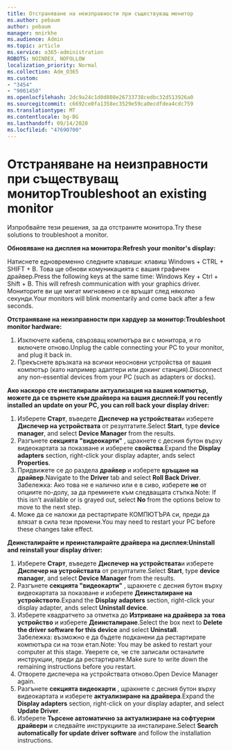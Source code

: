 ```yaml
---
title: Отстраняване на неизправности при съществуващ монитор
ms.author: pebaum
author: pebaum
manager: mnirkhe
ms.audience: Admin
ms.topic: article
ms.service: o365-administration
ROBOTS: NOINDEX, NOFOLLOW
localization_priority: Normal
ms.collection: Adm_O365
ms.custom:
- "3454"
- "9001450"
ms.openlocfilehash: 2dc9a24c1d0d808e26733738cedbc32d513926a0
ms.sourcegitcommit: c6692ce0fa1358ec3529e59ca0ecdfdea4cdc759
ms.translationtype: MT
ms.contentlocale: bg-BG
ms.lasthandoff: 09/14/2020
ms.locfileid: "47690700"
---
```

# <a name="troubleshoot-an-existing-monitor"></a><span data-ttu-id="cc40e-102">Отстраняване на неизправности при съществуващ монитор</span><span class="sxs-lookup"><span data-stu-id="cc40e-102">Troubleshoot an existing monitor</span></span>

<span data-ttu-id="cc40e-103">Изпробвайте тези решения, за да отстраните монитора.</span><span class="sxs-lookup"><span data-stu-id="cc40e-103">Try these solutions to troubleshoot a monitor.</span></span> 

<span data-ttu-id="cc40e-104">**Обновяване на дисплея на монитора:**</span><span class="sxs-lookup"><span data-stu-id="cc40e-104">**Refresh your monitor's display:**</span></span>

<span data-ttu-id="cc40e-105">Натиснете едновременно следните клавиши: клавиш Windows + CTRL + SHIFT + B. Това ще обнови комуникацията с вашия графичен драйвер.</span><span class="sxs-lookup"><span data-stu-id="cc40e-105">Press the following keys at the same time: Windows Key  + Ctrl + Shift + B. This will refresh communication with your graphics driver.</span></span> <span data-ttu-id="cc40e-106">Мониторите ви ще мигат мигновено и се връщат след няколко секунди.</span><span class="sxs-lookup"><span data-stu-id="cc40e-106">Your monitors will blink momentarily and come back after a few seconds.</span></span>

<span data-ttu-id="cc40e-107">**Отстраняване на неизправности при хардуер за монитор:**</span><span class="sxs-lookup"><span data-stu-id="cc40e-107">**Troubleshoot monitor hardware:**</span></span>

1. <span data-ttu-id="cc40e-108">Изключете кабела, свързващ компютъра ви с монитора, и го включете отново.</span><span class="sxs-lookup"><span data-stu-id="cc40e-108">Unplug the cable connecting your PC to your monitor, and plug it back in.</span></span>
2. <span data-ttu-id="cc40e-109">Прекъснете връзката на всички неосновни устройства от вашия компютър (като например адаптери или докинг станция).</span><span class="sxs-lookup"><span data-stu-id="cc40e-109">Disconnect any non-essential devices from your PC (such as adapters or docks).</span></span>

<span data-ttu-id="cc40e-110">**Ако наскоро сте инсталирали актуализация на вашия компютър, можете да се върнете към драйвера на вашия дисплей:**</span><span class="sxs-lookup"><span data-stu-id="cc40e-110">**If you recently installed an update on your PC, you can roll back your display driver:**</span></span>

1. <span data-ttu-id="cc40e-111">Изберете **Старт**, въведете **Диспечер на устройствата**и изберете **Диспечер на устройствата** от резултатите.</span><span class="sxs-lookup"><span data-stu-id="cc40e-111">Select **Start**, type **device manager**, and select **Device Manager** from the results.</span></span>
2. <span data-ttu-id="cc40e-112">Разгънете **секцията "видеокарти"** , щракнете с десния бутон върху видеокартата за показване и изберете **свойства**.</span><span class="sxs-lookup"><span data-stu-id="cc40e-112">Expand the **Display adapters** section, right-click your display adapter, ands select **Properties**.</span></span>
3. <span data-ttu-id="cc40e-113">Придвижете се до раздела **драйвер** и изберете **връщане на драйвер**.</span><span class="sxs-lookup"><span data-stu-id="cc40e-113">Navigate to the **Driver** tab and select **Roll Back Driver**.</span></span> <br>
<span data-ttu-id="cc40e-114">Забележка: Ако това не е налично или е в сиво, изберете **не** от опциите по-долу, за да преминете към следващата стъпка.</span><span class="sxs-lookup"><span data-stu-id="cc40e-114">Note: If this isn't available or is grayed out, select **No** from the options below to move to the next step.</span></span>
4. <span data-ttu-id="cc40e-115">Може да се наложи да рестартирате КОМПЮТЪРА си, преди да влязат в сила тези промени.</span><span class="sxs-lookup"><span data-stu-id="cc40e-115">You may need to restart your PC before these changes take effect.</span></span>

<span data-ttu-id="cc40e-116">**Деинсталирайте и преинсталирайте драйвера на дисплея:**</span><span class="sxs-lookup"><span data-stu-id="cc40e-116">**Uninstall and reinstall your display driver:**</span></span>

1. <span data-ttu-id="cc40e-117">Изберете **Старт**, въведете **Диспечер на устройствата**и изберете **Диспечер на устройствата** от резултатите.</span><span class="sxs-lookup"><span data-stu-id="cc40e-117">Select **Start**, type **device manager**, and select **Device Manager** from the results.</span></span>
2. <span data-ttu-id="cc40e-118">Разгънете **секцията "видеокарти"** , щракнете с десния бутон върху видеокартата за показване и изберете **Деинсталиране на устройството**.</span><span class="sxs-lookup"><span data-stu-id="cc40e-118">Expand the **Display adapters** section, right-click your display adapter, ands select **Uninstall device**.</span></span> 
3. <span data-ttu-id="cc40e-119">Изберете квадратчето за отметка до **Изтриване на драйвера за това устройство** и изберете **Деинсталиране**.</span><span class="sxs-lookup"><span data-stu-id="cc40e-119">Select the box next to **Delete the driver software for this device** and select **Uninstall**.</span></span><br>
<span data-ttu-id="cc40e-120">Забележка: възможно е да бъдете подканени да рестартирате компютъра си на този етап.</span><span class="sxs-lookup"><span data-stu-id="cc40e-120">Note: You may be asked to restart your computer at this stage.</span></span> <span data-ttu-id="cc40e-121">Уверете се, че сте записали останалите инструкции, преди да рестартирате.</span><span class="sxs-lookup"><span data-stu-id="cc40e-121">Make sure to write down the remaining instructions before you restart.</span></span>
4. <span data-ttu-id="cc40e-122">Отворете диспечера на устройствата отново.</span><span class="sxs-lookup"><span data-stu-id="cc40e-122">Open Device Manager again.</span></span>
5. <span data-ttu-id="cc40e-123">Разгънете **секцията видеокарти** , щракнете с десния бутон върху видеокартата и изберете **актуализиране на драйвера**.</span><span class="sxs-lookup"><span data-stu-id="cc40e-123">Expand the **Display adapters** section, right-click on your display adapter, and select **Update Driver**.</span></span>
6. <span data-ttu-id="cc40e-124">Изберете **Търсене автоматично за актуализиране на софтуерни драйвери** и следвайте инструкциите за инсталиране.</span><span class="sxs-lookup"><span data-stu-id="cc40e-124">Select **Search automatically for update driver software** and follow the installation instructions.</span></span>
